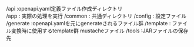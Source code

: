/api   :openapi.yaml定義ファイル作成ディレクトリ  
/app   : 実際の処理を実行
/common : 共通ディレクトリ
/config : 設定ファイル
/generate :openapi.yamlを元にgenerateされるファイル群
/template : ファイル変換時に使用するtemplate群 mustacheファイル
/tools :JARファイルの保存先  
